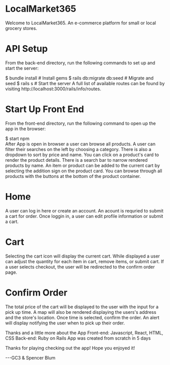 # LocalMarket365
Welcome to LocalMarket365. An e-commerce platform for small or local grocery stores. 

# API Setup
From the back-end directory, run the following commands to set up and start the server:

$ bundle install            # Install gems
$ rails db:migrate db:seed  # Migrate and seed
$ rails s                   # Start the server
A full list of available routes can be found by visiting http://localhost:3000/rails/info/routes.

# Start Up Front End
From the front-end directory, run the following command to open up the app in the browser:

$ start npm                
After App is open in browser a user can browse all products. A user can filter their searches on the left by choosing a category. There is also a dropdown to sort by price and name. You can click on a product's card to render the product details. There is a search bar to narrow rendered products by name. An item or product can be added to the current cart by selecting the addition sign on the product card. You can browse through all products with the buttons at the bottom of the product container. 

# Home
A user can log in here or create an account. An acount is requried to submit a cart for order. Once loggin in, a user can edit profile information or submit a cart. 

# Cart
Selecting the cart icon will display the current cart. While displayed a user can adjust the quantity for each item in cart, remove items, or submit cart. If a user selects checkout, the user will be redirected to the confirm order page. 

# Confirm Order
The total price of the cart will be displayed to the user with the input for a pick up time. A map will also be rendered displaying the users's address and the store's location. Once time is selected, confirm the order. An alert will display notifying the user when to pick up their order. 


Thanks and a little more about the App
Front-end: Javascript, React, HTML, CSS 
Back-end: Ruby on Rails App was created from scratch in 5 days

Thanks for playing checking out the app! Hope you enjoyed it!

---GC3 & Spencer Blum